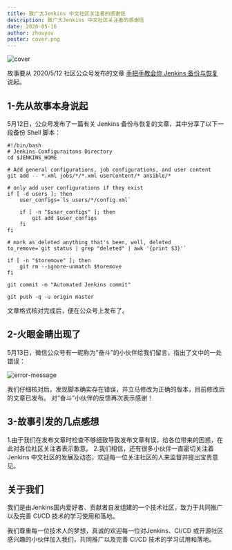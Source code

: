 ```yaml
---
title: 致广大Jenkins 中文社区关注者的感谢信  
description: 致广大Jenkins 中文社区关注者的感谢信  
date: 2020-05-16  
author: zhouyou  
poster: cover.png  
---
```


![cover](cover.png)

故事要从 2020/5/12 社区公众号发布的文章 [手把手教会你 Jenkins 备份与恢复](https://mp.weixin.qq.com/s?__biz=Mzg2MzAwNzU3Nw==&mid=2247484860&idx=1&sn=f3e385a9d6bdf9892d4a488d34e148da&chksm=ce7e638af909ea9c42cdaebb0df6a5eb396bf014bfa1b0e2fd840c27b56ab9a8f9184006c4c3&scene=21#wechat_redirect) 说起。 

## 1-先从故事本身说起

5月12日，公众号发布了一篇有关 Jenkins 备份与恢复的文章，其中分享了以下一段备份 Shell 脚本：

```
#!/bin/bash  
# Jenkins Configuraitons Directory  
cd $JENKINS_HOME  

# Add general configurations, job configurations, and user content  
git add -- *.xml jobs/*/*.xml userContent/* ansible/*  

# only add user configurations if they exist  
if [ -d users ]; then  
    user_configs=`ls users/*/config.xml`  

    if [ -n "$user_configs" ]; then  
        git add $user_configs  
    fi  
fi  

# mark as deleted anything that's been, well, deleted  
to_remove=`git status | grep "deleted" | awk '{print $3}'`  

if [ -n "$toremove" ]; then  
    git rm --ignore-unmatch $toremove  
fi  

git commit -m "Automated Jenkins commit"  

git push -q -u origin master  

```

文章格式核对完成后，便在公众号上发布了。

## 2-火眼金睛出现了

5月13日，微信公众号有一昵称为"奋斗”的小伙伴给我们留言，指出了文中的一处错误：

![error-message](error-message.png)

我们仔细核对后，发现脚本确实存在错误，并立马修改为正确的版本，目前修改后的文章已发布。
对“奋斗”小伙伴的反馈再次表示感谢！

## 3-故事引发的几点感想

1.由于我们在发布文章时检查不够细致导致发布文章有误，给各位带来的困惑，在此对各位社区关注者表示歉意。
2.我们相信，还有很多小伙伴一直密切关注着 Jenkins 中文社区的发展及动态，欢迎每一位关注社区的人来监督并提出宝贵意见。

## 关于我们

我们是由Jenkins国内爱好者、贡献者自发组建的一个技术社区，致力于共同推广以及完善 CI/CD 技术的学习使用和落地。

我们尊重每一位技术人的梦想，真诚的欢迎每一位对Jenkins、CI/CD 或开源社区感兴趣的小伙伴加入我们，共同推广以及完善 CI/CD 技术的学习试用和落地。